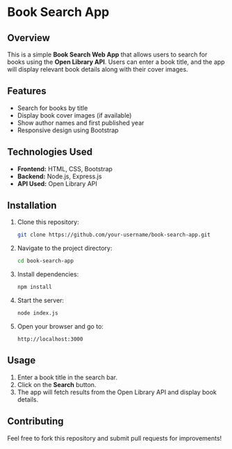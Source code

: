 # Book Search App

## Overview
This is a simple **Book Search Web App** that allows users to search for books using the **Open Library API**. Users can enter a book title, and the app will display relevant book details along with their cover images.

## Features
- Search for books by title
- Display book cover images (if available)
- Show author names and first published year
- Responsive design using Bootstrap

## Technologies Used
- **Frontend:** HTML, CSS, Bootstrap
- **Backend:** Node.js, Express.js
- **API Used:** Open Library API

## Installation
1. Clone this repository:
   ```sh
   git clone https://github.com/your-username/book-search-app.git
   ```
2. Navigate to the project directory:
   ```sh
   cd book-search-app
   ```
3. Install dependencies:
   ```sh
   npm install
   ```
4. Start the server:
   ```sh
   node index.js
   ```
5. Open your browser and go to:
   ```
   http://localhost:3000
   ```

## Usage
1. Enter a book title in the search bar.
2. Click on the **Search** button.
3. The app will fetch results from the Open Library API and display book details.



## Contributing
Feel free to fork this repository and submit pull requests for improvements!
